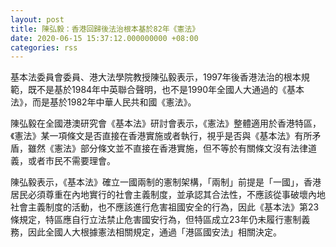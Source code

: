 ```yaml
---
layout: post
title: 陳弘毅：香港回歸後法治根本基於82年《憲法》
date: 2020-06-15 15:37:12.000000000 +08:00
categories: rss
---
```


基本法委員會委員、港大法學院教授陳弘毅表示，1997年後香港法治的根本規範，既不是基於1984年中英聯合聲明，也不是1990年全國人大通過的《基本法》，而是基於1982年中華人民共和國《憲法》。

陳弘毅在全國港澳研究會《基本法》研討會表示，《憲法》整體適用於香港特區，《憲法》某一項條文是否直接在香港實施或者執行，視乎是否與《基本法》有所矛盾，雖然《憲法》部分條文並不直接在香港實施，但不等於有關條文沒有法律道義，或者市民不需要理會。

陳弘毅表示，《基本法》確立一國兩制的憲制架構，「兩制」前提是「一國」，香港居民必須尊重在內地實行的社會主義制度，並承認其合法性，不應該從事破壞內地社會主義制度的活動，也不應該進行危害祖國安全的行為，因此《基本法》第23條規定，特區應自行立法禁止危害國安行為，但特區成立23年仍未履行憲制義務，因此全國人大根據憲法相關規定，通過「港區國安法」相關決定。
